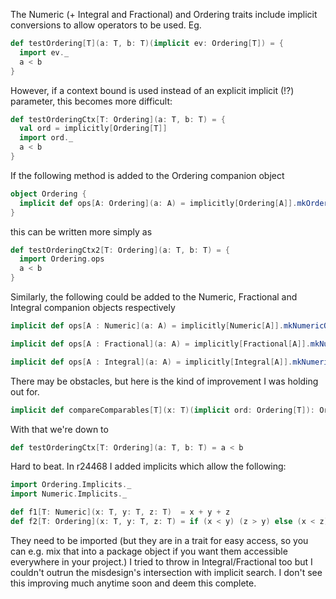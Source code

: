 The Numeric (+ Integral and Fractional) and Ordering traits include implicit conversions to allow operators to be used. Eg.

```scala
def testOrdering[T](a: T, b: T)(implicit ev: Ordering[T]) = { 
  import ev._
  a < b
}
```

However, if a context bound is used instead of an explicit implicit (!?) parameter, this becomes more difficult:

```scala
def testOrderingCtx[T: Ordering](a: T, b: T) = { 
  val ord = implicitly[Ordering[T]]               
  import ord._ 
  a < b
}
```

If the following method is added to the Ordering companion object
```scala
object Ordering {
  implicit def ops[A: Ordering](a: A) = implicitly[Ordering[A]].mkOrderingOps(a)
}
```
this can be written more simply as

```scala
def testOrderingCtx2[T: Ordering](a: T, b: T) = { 
  import Ordering.ops 
  a < b
}
```

Similarly, the following could be added to the Numeric, Fractional and Integral companion objects respectively
```scala
implicit def ops[A : Numeric](a: A) = implicitly[Numeric[A]].mkNumericOps(a)
```
```scala
implicit def ops[A : Fractional](a: A) = implicitly[Fractional[A]].mkNumericOps(a)
```
```scala
implicit def ops[A : Integral](a: A) = implicitly[Integral[A]].mkNumericOps(a)
```
There may be obstacles, but here is the kind of improvement I was holding out for.
```scala
implicit def compareComparables[T](x: T)(implicit ord: Ordering[T]): Ordering[T]#Ops = new ord.Ops(x)
```
With that we're down to
```scala
def testOrderingCtx[T: Ordering](a: T, b: T) = a < b
```
Hard to beat.
In r24468 I added implicits which allow the following:
```scala
import Ordering.Implicits._
import Numeric.Implicits._

def f1[T: Numeric](x: T, y: T, z: T)  = x + y + z
def f2[T: Ordering](x: T, y: T, z: T) = if (x < y) (z > y) else (x < z)
```
They need to be imported (but they are in a trait for easy access, so you can e.g. mix that into a package object if you want them accessible everywhere in your project.) I tried to throw in Integral/Fractional too but I couldn't outrun the misdesign's intersection with implicit search.  I don't see this improving much anytime soon and deem this complete.
